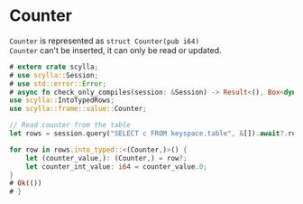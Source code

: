 # Counter
`Counter` is represented as `struct Counter(pub i64)`  
`Counter` can't be inserted, it can only be read or updated.

```rust
# extern crate scylla;
# use scylla::Session;
# use std::error::Error;
# async fn check_only_compiles(session: &Session) -> Result<(), Box<dyn Error>> {
use scylla::IntoTypedRows;
use scylla::frame::value::Counter;

// Read counter from the table
let rows = session.query("SELECT c FROM keyspace.table", &[]).await?.rows();

for row in rows.into_typed::<(Counter,)>() {
    let (counter_value,): (Counter,) = row?;
    let counter_int_value: i64 = counter_value.0;
}
# Ok(())
# }
```
